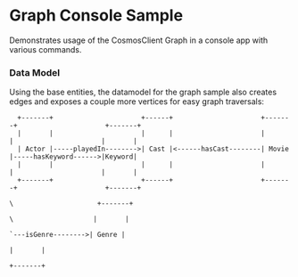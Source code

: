 # Graph Console Sample

Demonstrates usage of the CosmosClient Graph in a console app with various commands.

### Data Model

Using the base entities, the datamodel for the graph sample also creates edges and exposes a couple more vertices for easy graph traversals:

```
  +-------+                      +------+                      +-------+                      +-------+
  |       |                      |      |                      |       |                      |       |
  | Actor |-----playedIn-------->| Cast |<------hasCast--------| Movie |-----hasKeyword------>|Keyword|
  |       |                      |      |                      |       |                      |       |
  +-------+                      +------+                      +-------+                      +-------+
                                                                        \                     +-------+
                                                                         \                    |       |
                                                                          `---isGenre-------->| Genre |
                                                                                              |       |
                                                                                              +-------+
```

